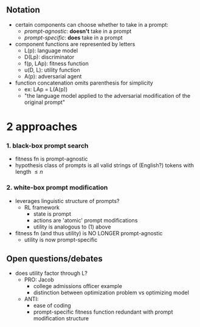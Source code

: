 ## Notation
- certain components can choose whether to take in a prompt:
    - *prompt-agnostic*: **doesn't** take in a prompt
    - *prompt-specific*: **does** take in a prompt
- component functions are represented by letters
    - L(p): language model
    - D(Lp): discriminator
    - f(p, LAp): fitness function
    - u(D, L): utility function
    - A(p): adversarial agent
- function concatenation omits parenthesis for simplicity
    - ex: LAp = L(A(p))
    - "the language model applied to the adversarial modification of the original prompt"

# 2 approaches

### 1. black-box prompt search
- fitness fn is prompt-agnostic
- hypothesis class of prompts is all valid strings of (English?) tokens with length $\leq n$

### 2. white-box prompt modification
- leverages linguistic structure of prompts?
    - RL framework
        - state is prompt
        - actions are 'atomic' prompt modifications
        - utility is analogous to (1) above
- fitness fn (and thus utility) is NO LONGER prompt-agnostic
    - utility is now prompt-specific

## Open questions/debates
- does utility factor through L?
    - PRO: Jacob
        - college admissions officer example
        - distinction between optimization problem vs optimizing model
    - ANTI: 
        - ease of coding
        - prompt-specific fitness function redundant with prompt modification structure